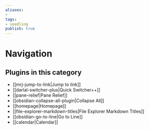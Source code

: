```yaml
---
aliases:
- 
tags: 
- seedling 
publish: true
---
```



# Navigation



## Plugins in this category

- [[mrj-jump-to-link|Jump to link]]
- [[darlal-switcher-plus|Quick Switcher++]]
- [[pane-relief|Pane Relief]]
- [[obsidian-collapse-all-plugin|Collapse All]]
- [[homepage|Homepage]]
- [[file-explorer-markdown-titles|File Explorer Markdown Titles]]
- [[obsidian-go-to-line|Go to Line]]
- [[calendar|Calendar]]
